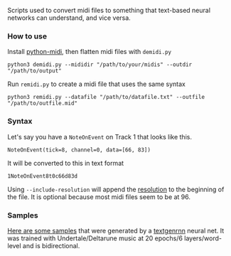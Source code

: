 Scripts used to convert midi files to something that text-based neural networks can understand, and vice versa.

### How to use
Install [python-midi](https://github.com/vishnubob/python-midi), then flatten midi files with `demidi.py`
```
python3 demidi.py --mididir "/path/to/your/midis" --outdir "/path/to/output"
```

Run `remidi.py` to create a midi file that uses the same syntax
```
python3 remidi.py --datafile "/path/to/datafile.txt" --outfile "/path/to/outfile.mid"
```

### Syntax
Let's say you have a `NoteOnEvent` on Track 1 that looks like this.
```
NoteOnEvent(tick=8, channel=0, data=[66, 83])
```
It will be converted to this in text format
```
1NoteOnEvent8t0c66d83d
```

Using `--include-resolution` will append the [resolution](https://en.wikipedia.org/wiki/Pulses_per_quarter_note) to the beginning of the file. It is optional because most midi files seem to be at 96.

### Samples

[Here are some samples](https://soundcloud.com/user-122134918/sets/ai-generated-music) that were generated by a [textgenrnn](https://github.com/minimaxir/textgenrnn) neural net. It was trained with Undertale/Deltarune music at 20 epochs/6 layers/word-level and is bidirectional.
